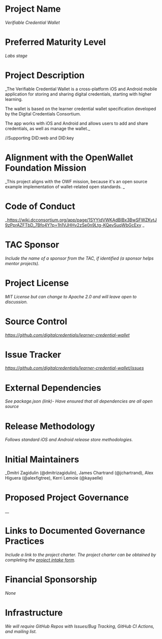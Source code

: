 # Project Name
_Verifiable Credential Wallet_

# Preferred Maturity Level
_Labs stage_

# Project Description
_The Verifiable Credential Wallet is a cross-platform iOS and Android mobile application for storing and sharing digital credentials, starting with higher learning.

The wallet is based on the learner credential wallet specification developed by the Digital Credentials Consortium. 

The app works with iOS and Android and allows users to add and share credentials, as well as manage the wallet._

//Supporting DID:web and DID:key

# Alignment with the OpenWallet Foundation Mission
_This project aligns with the OWF mission, because it's an open source example implementation of wallet-related open standards.
_

# Code of Conduct
_https://wiki.dcconsortium.org/app/page/1SYYIdVWKAdBIBx3BwSFWZKytJ9zPprAZFTbD_7Bfo4Y?p=1h1VJHHv2zSe0n9Ltg-KQevSuqWbGcExy
_

# TAC Sponsor
_Include the name of a sponsor from the TAC, if identified (a sponsor helps mentor projects)._

# Project License
_MIT License but can change to Apache 2.0 and will leave open to discussion._

# Source Control
_https://github.com/digitalcredentials/learner-credential-wallet_

# Issue Tracker
_https://github.com/digitalcredentials/learner-credential-wallet/issues_

# External Dependencies
_See package.json (link)- Have ensured that all dependencies are all open source_

# Release Methodology
_Follows standard iOS and Android release store methodologies._

# Initial Maintainers
_Dmitri Zagidulin (@dmitrizagidulin), James Chartrand (@jchartrand), Alex Higuera (@alexfigtree), Kerri Lemoie (@kayaelle)

# Proposed Project Governance
__

# Links to Documented Governance Practices
_Include a link to the project charter. The project charter can be obtained by completing the [project intake form](https://docs.google.com/forms/d/e/1FAIpQLSeO1bDGHUP-ZpCo1uynm94YOxZlek6RhCH7o3FnX1lZSXXfSQ/viewform?fbzx=4351560609072672295)._

# Financial Sponsorship
_None_

# Infrastructure
_We will require GitHub Repos with Issues/Bug Tracking, GitHub CI Actions, and mailing list._
